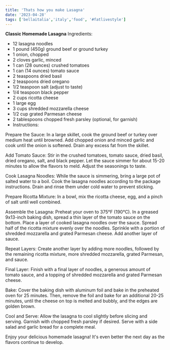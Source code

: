 ```yaml
---
title: 'Thats how you make Lasagna'
date: '2023-04-28'
tags: ['bellaitalia','italy','food', '#fatlivestyle']
---
```


**Classic Homemade Lasagna**
<CustomImage src="https://raw.githubusercontent.com/AndrinTraeger/blogposts/main/images/lasagna.jpg" alt="Lasagna" />
Ingredients:

- 12 lasagna noodles
- 1 pound (450g) ground beef or ground turkey
- 1 onion, chopped
- 2 cloves garlic, minced
- 1 can (28 ounces) crushed tomatoes
- 1 can (14 ounces) tomato sauce
- 2 teaspoons dried basil
- 2 teaspoons dried oregano
- 1/2 teaspoon salt (adjust to taste)
- 1/4 teaspoon black pepper
- 2 cups ricotta cheese
- 1 large egg
- 3 cups shredded mozzarella cheese
- 1/2 cup grated Parmesan cheese
- 2 tablespoons chopped fresh parsley (optional, for garnish)
- Instructions:

Prepare the Sauce:
In a large skillet, cook the ground beef or turkey over medium heat until browned. Add chopped onion and minced garlic and cook until the onion is softened. Drain any excess fat from the skillet.

Add Tomato Sauce:
Stir in the crushed tomatoes, tomato sauce, dried basil, dried oregano, salt, and black pepper. Let the sauce simmer for about 15-20 minutes to allow the flavors to meld. Adjust the seasonings to taste.

Cook Lasagna Noodles:
While the sauce is simmering, bring a large pot of salted water to a boil. Cook the lasagna noodles according to the package instructions. Drain and rinse them under cold water to prevent sticking.

Prepare Ricotta Mixture:
In a bowl, mix the ricotta cheese, egg, and a pinch of salt until well combined.

Assemble the Lasagna:
Preheat your oven to 375°F (190°C). In a greased 9x13-inch baking dish, spread a thin layer of the tomato sauce on the bottom. Place a layer of cooked lasagna noodles over the sauce. Spread half of the ricotta mixture evenly over the noodles. Sprinkle with a portion of shredded mozzarella and grated Parmesan cheese. Add another layer of sauce.

Repeat Layers:
Create another layer by adding more noodles, followed by the remaining ricotta mixture, more shredded mozzarella, grated Parmesan, and sauce.

Final Layer:
Finish with a final layer of noodles, a generous amount of tomato sauce, and a topping of shredded mozzarella and grated Parmesan cheese.

Bake:
Cover the baking dish with aluminum foil and bake in the preheated oven for 25 minutes. Then, remove the foil and bake for an additional 20-25 minutes, until the cheese on top is melted and bubbly, and the edges are golden brown.

Cool and Serve:
Allow the lasagna to cool slightly before slicing and serving. Garnish with chopped fresh parsley if desired. Serve with a side salad and garlic bread for a complete meal.

Enjoy your delicious homemade lasagna! It's even better the next day as the flavors continue to develop.